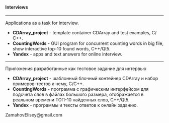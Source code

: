 #### Interviews ####
***

Applications as a task for interview.
- **CDArray_project** - template container CDArray and test examples, С/С++.
- **CountingWords** - GUI program for concurrent counting words in big file, show interactive top-10 found words, C++/Qt5.
- **Yandex** - apps and text answers for online interview.
***
Приложения разработанные как тестовое задание для интервью
- **CDArray_project** - шаблонный блочный контейнер CDArray и набор примеров-тестов к нему, С/С++.
- **CountingWords** - программа с графическим интерфейсом для подсчета слов в файлах большого размера, отображается в реальном времени ТОП-10 найденных слов, C++/Qt5.
- **Yandex** - программы и тексты ответов к онлайн заданию.
<p>ZamahovElisey@gmail.com</p>
